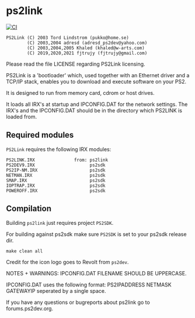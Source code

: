 # ps2link

[![CI](https://github.com/ps2dev/ps2link/workflows/CI/badge.svg)](https://github.com/ps2dev/ps2link/actions?query=workflow%3ACI)

    PS2Link (C) 2003 Tord Lindstrom (pukko@home.se)
            (C) 2003,2004 adresd (adresd_ps2dev@yahoo.com)
            (C) 2003,2004,2005 Khaled (khaled@w-arts.com)
            (C) 2019,2020,2021 fjtrujy (fjtrujy@gmail.com)

Please read the file LICENSE regarding PS2Link licensing.

PS2Link is a 'bootloader' which, used together with an Ethernet driver and
a TCP/IP stack, enables you to download and execute software on your PS2.

It is designed to run from memory card, cdrom or host drives.

It loads all IRX's at startup and IPCONFIG.DAT for the network settings.
The IRX's and the IPCONFIG.DAT should be in the directory which PS2LINK is loaded from.

## Required modules

`PS2Link` requires the following IRX modules:

    PS2LINK.IRX               from: ps2link
    PS2DEV9.IRX                     ps2sdk
    PS2IP-NM.IRX                    ps2sdk
    NETMAN.IRX                      ps2sdk
    SMAP.IRX                        ps2sdk
    IOPTRAP.IRX                     ps2sdk
    POWEROFF.IRX                    ps2sdk

## Compilation

Building `ps2link` just requires project `PS2SDK`.

For building against ps2sdk make sure `PS2SDK` is set to your ps2sdk release
dir.

    make clean all

Credit for the icon logo goes to Revolt from `ps2dev`.

NOTES + WARNINGS:
IPCONFIG.DAT FILENAME SHOULD BE UPPERCASE.

IPCONFIG.DAT uses the following format:
PS2IPADDRESS NETMASK GATEWAYIP
seperated by a single space.

If you have any questions or bugreports about ps2link go to forums.ps2dev.org.
